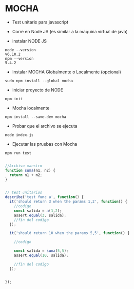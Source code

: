 # MOCHA
- Test unitario para javascript
- Corre en Node JS (es similar a la maquina virtual de java)



- instalar NODE JS
```
node --version
v6.10.2
npm --version
5.4.2
```
- Instalar MOCHA Globalmente o Localmente (opcional)
```
sudo npm install --global mocha
```
- Iniciar proyecto de NODE
```
npm init
```

- Mocha localmente
```
npm install --save-dev mocha
```


- Probar que el archivo se ejecuta
```
node index.js
```

- Ejecutar las pruebas con Mocha
```
npm run test
```


```javascript

//Archivo maestro
function suma(n1, n2) {
  return n1 + n2;
}


// test unitarios
describe('test func a', function() {
  it('should return 3 when the params 1,2', function() {
    //codigo
    const salida = a(1,2);
    assert.equal(3, salida);
    //fin del codigo
  });

  it('should return 10 when the params 5,5', function() {

    //codigo

    const salida = suma(5,5);
    assert.equal(10, salida);

    //fin del codigo
  });


});
```

